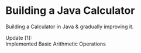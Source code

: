 # Building a Java Calculator

Building a Calculator in Java & gradually improving it. </br>

Update [1]: </br>
Implemented Basic Arithmetic Operations

